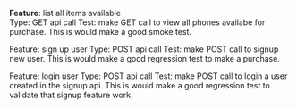 <b>Feature</b>: list all items available<br />
Type: GET api call
Test: make GET call to view all phones availabe for purchase. This is would make a good smoke test.

Feature: sign up user
Type: POST api call
Test: make POST call to signup new user. This is would make a good regression test to make a purchase.

Feature: login user
Type: POST api call
Test: make POST call to login a user created in the signup api. This is would make a good regression test to validate that signup feature work.
